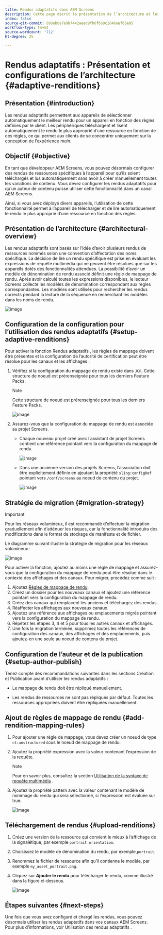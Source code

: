 ```yaml
---
title: Rendus adaptatifs dans AEM Screens
description: Cette page décrit la présentation de l’architecture et les configurations pour les rendus adaptatifs dans AEM Screens.
index: false
source-git-commit: 898eb8e7e9b7442aead9fb6fb89c2646aef65e05
workflow-type: tm+mt
source-wordcount: '712'
ht-degree: 2%

---
```



# Rendus adaptatifs : Présentation et configurations de l’architecture {#adaptive-renditions}

## Présentation {#introduction}

Les rendus adaptatifs permettent aux appareils de sélectionner automatiquement le meilleur rendu pour un appareil en fonction des règles définies par le client. Les périphériques téléchargent et lisent automatiquement le rendu le plus approprié d’une ressource en fonction de ces règles, ce qui permet aux clients de se concentrer uniquement sur la conception de l’expérience *main*.

## Objectif {#objective}

En tant que développeur AEM Screens, vous pouvez désormais configurer des rendus de ressources spécifiques à l’appareil pour qu’ils soient téléchargés et lus automatiquement sans avoir à créer manuellement toutes les variations de contenu. Vous devez configurer les rendus adaptatifs pour qu’un auteur de contenu puisse utiliser cette fonctionnalité dans un canal AEM Screens.

Ainsi, si vous avez déployé divers appareils, l’utilisation de cette fonctionnalité permet à l’appareil de télécharger et de lire automatiquement le rendu le plus approprié d’une ressource en fonction des règles.

## Présentation de l’architecture {#architectural-overview}

Les rendus adaptatifs sont basés sur l’idée d’avoir plusieurs rendus de ressources nommés selon une convention d’affectation des noms spécifique. La décision de lire un rendu spécifique est prise en évaluant les expressions de requête multimédia qui ne peuvent être résolues que sur les appareils dotés des fonctionnalités attendues. La possibilité d’avoir un modèle de dénomination de rendu associé définit une règle de mappage de rendu. Après avoir calculé toutes les expressions disponibles, le lecteur Screens collecte les modèles de dénomination correspondant aux règles correspondantes. Les modèles sont utilisés pour rechercher les rendus corrects pendant la lecture de la séquence en recherchant les modèles dans les noms de rendu.

![image](/help/user-guide/assets/adaptive-renditions/adaptive-renditions.png)

## Configuration de la configuration pour l’utilisation des rendus adaptatifs {#setup-adaptive-renditions}

Pour activer la fonction Rendus adaptatifs , les règles de mappage doivent être présentes et la configuration de l’autorité de certification peut être résolue pour les canaux et les affichages :

1. Vérifiez si la configuration du mappage de rendu existe dans `JCR`. Cette structure de noeud est prérenseignée pour tous les derniers Feature Packs.

   >[!NOTE]
   >Cette structure de noeud est prérenseignée pour tous les derniers Feature Packs.

   ![image](/help/user-guide/assets/adaptive-renditions/mapping-rules1.png)

1. Assurez-vous que la configuration du mappage de rendu est associée au projet Screens.

   * Chaque nouveau projet créé avec l’assistant de projet Screens contient une référence pointant vers la configuration du mappage de rendu.

      ![image](/help/user-guide/assets/adaptive-renditions/mapping-rules2.png)

   * Dans une ancienne version des projets Screens, l’association doit être explicitement définie en ajoutant la propriété `sling:configRef` pointant vers `/conf/screens` au noeud de contenu du projet.

      ![image](/help/user-guide/assets/adaptive-renditions/mapping-rules3.png)

## Stratégie de migration {#migration-strategy}

>[!IMPORTANT]
>Pour les réseaux volumineux, il est recommandé d’effectuer la migration graduellement afin d’atténuer les risques, car la fonctionnalité introduira des modifications dans le format de stockage de manifeste et de fichier.

Le diagramme suivant illustre la stratégie de migration pour les réseaux volumineux :

![image](/help/user-guide/assets/adaptive-renditions/migration-strategy1.png)

Pour activer la fonction, ajoutez au moins une règle de mappage et assurez-vous que la configuration du mappage de rendu peut être résolue dans le contexte des affichages et des canaux. Pour migrer, procédez comme suit :

1. Ajoutez [Règles de mappage de rendu](#adding-rendition-mapping-rules).
1. Créez un dossier pour les nouveaux canaux et ajoutez une référence pointant vers la configuration du mappage de rendu.
1. Créez des canaux qui remplacent les anciens et téléchargez des rendus.
1. Réaffecter les affichages aux nouveaux canaux.
1. Ajoutez une référence aux affichages ou emplacements migrés pointant vers la configuration du mappage de rendu.
1. Répétez les étapes 3, 4 et 5 pour tous les autres canaux et affichages.
1. Une fois la migration terminée, supprimez toutes les références de configuration des canaux, des affichages et des emplacements, puis ajoutez-en une seule au noeud de contenu du projet.

## Configuration de l’auteur et de la publication {#setup-author-publish}

Tenez compte des recommandations suivantes dans les sections Création et Publication avant d’utiliser les rendus adaptatifs :

* Le mappage de rendu doit être répliqué manuellement.

* Les rendus de ressources ne sont pas répliqués par défaut. Toutes les ressources appropriées doivent être répliquées manuellement.

## Ajout de règles de mappage de rendu {#add-rendition-mapping-rules}

1. Pour ajouter une règle de mappage, vous devez créer un noeud de type `nt:unstructured` sous le noeud de mappage de rendu.

1. Ajoutez la propriété expression avec la valeur contenant l’expression de la requête.

   >[!NOTE]
   >Pour en savoir plus, consultez la section [Utilisation de la syntaxe de requête multimédia](https://developer.mozilla.org/en-US/docs/Web/CSS/Media_Queries/Using_media_queries) .

1. Ajoutez la propriété pattern avec la valeur contenant le modèle de nommage du rendu qui sera sélectionné, si l’expression est évaluée sur true.

   ![image](/help/user-guide/assets/adaptive-renditions/mapping-rules4.png)


## Téléchargement de rendus {#upload-renditions}

1. Créez une version de la ressource qui convient le mieux à l’affichage de la signalétique, par exemple `portrait orientation`.

1. Choisissez le modèle de dénomination du rendu, par exemple,`portrait`.

1. Renommez le fichier de ressource afin qu’il contienne le modèle, par exemple `my_asset_portrait.png`.

1. Cliquez sur **Ajouter le rendu** pour télécharger le rendu, comme illustré dans la figure ci-dessous.

   ![image](/help/user-guide/assets/adaptive-renditions/add-rendition.png)

## Étapes suivantes {#next-steps}

Une fois que vous avez configuré et chargé les rendus, vous pouvez désormais utiliser les rendus adaptatifs dans vos canaux AEM Screens. Pour plus d’informations, voir Utilisation des rendus adaptatifs .

